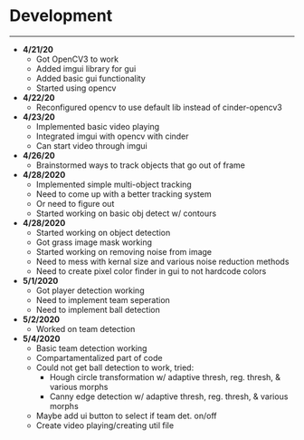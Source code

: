 # Development

---
 - **4/21/20**  
    - Got OpenCV3 to work
    - Added imgui library for gui
    - Added basic gui functionality
    - Started using opencv
- **4/22/20**
    - Reconfigured opencv to use default lib instead 
    of cinder-opencv3
- **4/23/20**
    - Implemented basic video playing
    - Integrated imgui with opencv with cinder
    - Can start video through imgui
- **4/26/20**
    - Brainstormed ways to track objects that go 
    out of frame
- **4/28/2020**
    - Implemented simple multi-object tracking
    - Need to come up with a better tracking system
    - Or need to figure out
    - Started working on basic obj detect w/ contours
- **4/28/2020**
    - Started working on object detection
    - Got grass image mask working
    - Started working on removing noise from image
    - Need to mess with kernal size and various noise
     reduction methods
    - Need to create pixel color finder in gui to not hardcode
    colors
- **5/1/2020**
    - Got player detection working
    - Need to implement team seperation
    - Need to implement ball detection
- **5/2/2020**
    - Worked on team detection
- **5/4/2020**
    - Basic team detection working
    - Compartamentalized part of code
    - Could not get ball detection to work, tried:
        - Hough circle transformation w/ adaptive thresh, reg. thresh, 
        & various morphs
        - Canny edge detection w/ adaptive thresh, reg. thresh, 
        & various morphs
    - Maybe add ui button to select if team det. on/off
    - Create video playing/creating util file
    
